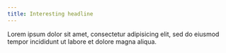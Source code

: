 ```yaml
---
title: Interesting headline
---
```


Lorem ipsum dolor sit amet, consectetur adipisicing elit, sed do eiusmod tempor incididunt ut labore et dolore magna aliqua.